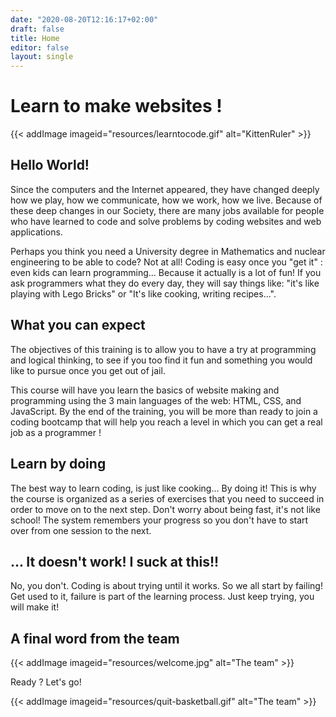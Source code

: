 ```yaml
---
date: "2020-08-20T12:16:17+02:00"
draft: false
title: Home
editor: false
layout: single
---
```



# Learn to make websites !

{{< addImage imageid="resources/learntocode.gif" alt="KittenRuler" >}}

## Hello World!
Since the computers and the Internet appeared, they have changed deeply how we play, how we communicate, how we work, how we live. Because of these deep changes in our Society, there are many jobs available for people who have learned to code and solve problems by coding websites and web applications.

Perhaps you think you need a University degree in Mathematics and nuclear engineering to be able to code? Not at all! Coding is easy once  you "get it" : even kids can learn programming... Because it actually is a lot of fun! If you ask programmers what they do every day, they will say things like: "it's like playing with Lego Bricks" or "It's like cooking, writing recipes...".

## What you can expect

The objectives of this training is to allow you to have a try at programming and logical thinking, to see if you too find it fun and something you would like to pursue once you get out of jail.

This course will have you learn the basics of website making and programming using the 3 main languages of the web: HTML, CSS, and JavaScript. By the end of the training, you will be more than ready to join a coding bootcamp that will help you reach a level in which you can get a real job as a programmer !

## Learn by doing
The best way to learn coding, is just like cooking... By doing it! This is why the course is organized as a series of exercises that you need to succeed in order to move on to the next step. Don't worry about being fast, it's not like school! The system remembers your progress so you don't have to start over from one session to the next.

## ... It doesn't work! I suck at this!!
No, you don't. Coding is about trying until it works. So we all start by failing! Get used to it, failure is part of the learning process. Just keep trying, you will make it!

## A final word from the team
{{< addImage imageid="resources/welcome.jpg" alt="The team" >}}


Ready ? Let's go!

{{< addImage imageid="resources/quit-basketball.gif" alt="The team" >}}



